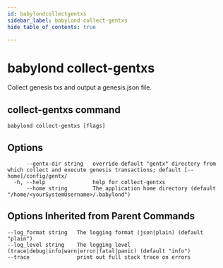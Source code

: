 ```yaml
---
id: babylondcollectgentxs
sidebar_label: babylond collect-gentxs
hide_table_of_contents: true

---
```


# babylond collect-gentxs
Collect genesis txs and output a genesis.json file.
## collect-gentxs command
```
babylond collect-gentxs [flags]
```
## Options
```
      --gentx-dir string   override default "gentx" directory from which collect and execute genesis transactions; default [--home]/config/gentx/
  -h, --help               help for collect-gentxs
      --home string        The application home directory (default "/home/<yourSystemUsername>/.babylond")
```
## Options Inherited from Parent Commands
```
--log_format string   The logging format (json|plain) (default "plain")
--log_level string    The logging level (trace|debug|info|warn|error|fatal|panic) (default "info")
--trace               print out full stack trace on errors
```